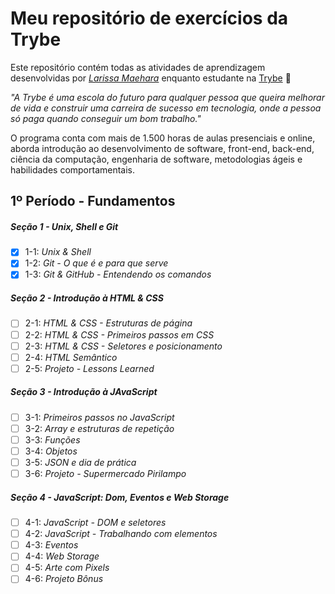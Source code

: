 # Meu repositório de exercícios da Trybe

Este repositório contém todas as atividades de aprendizagem desenvolvidas por _[Larissa Maehara](https://www.linkedin.com/in/larissamaehara/)_ enquanto estudante na [Trybe](https://www.betrybe.com/) 🚀

_"A Trybe é uma escola do futuro para qualquer pessoa que queira melhorar de vida e construir uma carreira de sucesso em tecnologia, onde a pessoa só paga quando conseguir um bom trabalho."_

O programa conta com mais de 1.500 horas de aulas presenciais e online, aborda introdução ao desenvolvimento de software, front-end, back-end, ciência da computação, engenharia de software, metodologias ágeis e habilidades comportamentais.

## 1º Período - Fundamentos

##### Seção 1 - Unix, Shell e Git

- [X] 1-1: _Unix & Shell_
- [X] 1-2: _Git - O que é e para que serve_
- [X] 1-3: _Git & GitHub - Entendendo os comandos_

##### Seção 2 - Introdução à HTML & CSS

- [ ] 2-1: _HTML & CSS - Estruturas de página_
- [ ] 2-2: _HTML & CSS - Primeiros passos em CSS_
- [ ] 2-3: _HTML & CSS - Seletores e posicionamento_
- [ ] 2-4: _HTML Semântico_
- [ ] 2-5: _Projeto - Lessons Learned_

##### Seção 3 - Introdução à JAvaScript

- [ ] 3-1: _Primeiros passos no JavaScript_
- [ ] 3-2: _Array e estruturas de repetição_
- [ ] 3-3: _Funções_
- [ ] 3-4: _Objetos_
- [ ] 3-5: _JSON e dia de prática_
- [ ] 3-6: _Projeto - Supermercado Pirilampo_

##### Seção 4 - JavaScript: Dom, Eventos e Web Storage

- [ ] 4-1: _JavaScript - DOM e seletores_
- [ ] 4-2: _JavaScript - Trabalhando com elementos_
- [ ] 4-3: _Eventos_
- [ ] 4-4: _Web Storage_
- [ ] 4-5: _Arte com Pixels_
- [ ] 4-6: _Projeto Bônus_